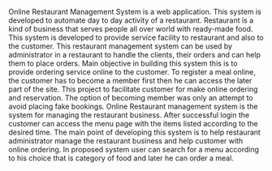 Online Restaurant Management System is a web application. This system is developed to 
automate day to day activity of a restaurant. Restaurant is a kind of business that serves 
people all over world with ready-made food. This system is developed to provide service 
facility to restaurant and also to the customer. This restaurant management system can be 
used by administrator in a restaurant to handle the clients, their orders and can help them 
to place orders. Main objective in building this system this is to provide ordering service 
online to the customer. 
To register a meal online, the customer has to become a member first then he can access 
the later part of the site. This project to facilitate customer for make online ordering and 
reservation. The option of becoming member was only an attempt to avoid placing fake
bookings.
Online Restaurant management system is the system for managing the restaurant 
business. After successful login the customer can access the menu page with the items 
listed according to the desired time. The main point of developing this system is to help 
restaurant administrator manage the restaurant business and help customer with online 
ordering. In proposed system user can search for a menu according to his choice that is
category of food and later he can order a meal.
